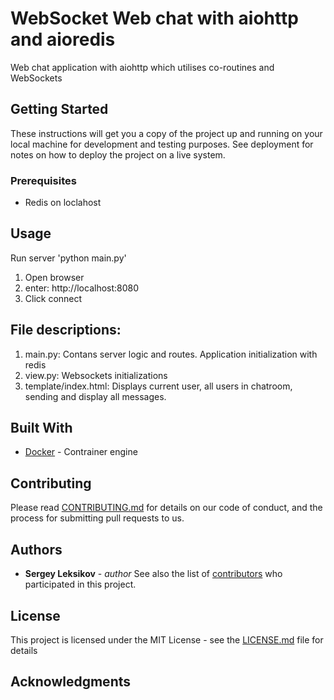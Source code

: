 
# WebSocket Web chat with aiohttp and aioredis

Web chat application with aiohttp which utilises co-routines and WebSockets

## Getting Started

These instructions will get you a copy of the project up and running on your local machine for development and testing purposes. See deployment for notes on how to deploy the project on a live system.

### Prerequisites
- Redis on loclahost

## Usage
Run server 'python main.py'


1. Open browser
2. enter: http://localhost:8080
3. Click connect

## File descriptions:
1. main.py: Contans server logic and routes. Application initialization with redis
2. view.py: Websockets initializations
3. template/index.html: Displays current user, all users in chatroom, sending and display all messages.

## Built With

* [Docker](http://www.docker.com/) - Contrainer engine
## Contributing

Please read [CONTRIBUTING.md](https://gist.github.com/PurpleBooth/b24679402957c63ec426) for details on our code of conduct, and the process for submitting pull requests to us.


## Authors

* **Sergey Leksikov** - *author* 
See also the list of [contributors](https://github.com/your/project/contributors) who participated in this project.

## License

This project is licensed under the MIT License - see the [LICENSE.md](LICENSE.md) file for details

## Acknowledgments

